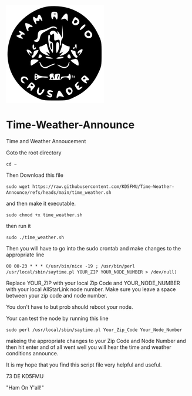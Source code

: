 ![HRC Logo](https://raw.githubusercontent.com/KD5FMU/Time-Weather-Announce/refs/heads/main/HRC-Circle-Transparent1.svg)

# Time-Weather-Announce
Time and Weather Annoucement

Goto the root directory
```
cd ~
```

Then Download this file
```
sudo wget https://raw.githubusercontent.com/KD5FMU/Time-Weather-Announce/refs/heads/main/time_weather.sh
```
and then make it executable.

```
sudo chmod +x time_weather.sh
```

then run it
```
sudo ./time_weather.sh
```

Then you will have to go into the sudo crontab and make changes to the appropriate line

```
00 00-23 * * * (/usr/bin/nice -19 ; /usr/bin/perl /usr/local/sbin/saytime.pl YOUR_ZIP YOUR_NODE_NUMBER > /dev/null)
```
Replace YOUR_ZIP with your local Zip Code and YOUR_NODE_NUMBER with your local AllStarLink node number.
Make sure you leave a space between your zip code and node number.

You don't have to but prob should reboot your node.

Your can test the node by running this line 

```
sudo perl /usr/local/sbin/saytime.pl Your_Zip_Code Your_Node_Number
```

makeing the appropriate changes to your Zip Code and Node Number and then hit enter and of all went well you will hear the time and weather conditions announce.

It is my hope that you find this script file very helpful and useful. 

73 DE KD5FMU

"Ham On Y'all!"


